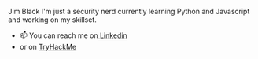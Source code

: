 

Jim Black
I'm just a security nerd currently learning Python and Javascript and working on my skillset.
- 📫 You can reach me on<a href=https://www.linkedin.com/in/the-jim-black/> Linkedin</a>
- or on <a href=https://tryhackme.com/p/islasec> TryHackMe </a>
<!---

--->
